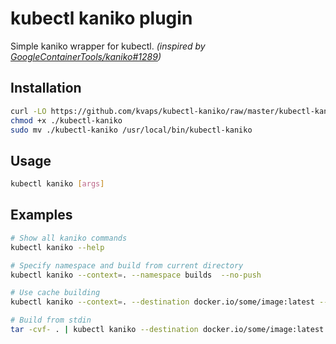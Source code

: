 # kubectl kaniko plugin

Simple kaniko wrapper for kubectl.
*(inspired by [GoogleContainerTools/kaniko#1289](https://github.com/GoogleContainerTools/kaniko/pull/1289))*

## Installation

```bash
curl -LO https://github.com/kvaps/kubectl-kaniko/raw/master/kubectl-kaniko
chmod +x ./kubectl-kaniko
sudo mv ./kubectl-kaniko /usr/local/bin/kubectl-kaniko
```

## Usage

```bash
kubectl kaniko [args]
```

## Examples

```bash
# Show all kaniko commands
kubectl kaniko --help

# Specify namespace and build from current directory
kubectl kaniko --context=. --namespace builds  --no-push

# Use cache building
kubectl kaniko --context=. --destination docker.io/some/image:latest --cache-repo docker.io/some/image-cache

# Build from stdin
tar -cvf- . | kubectl kaniko --destination docker.io/some/image:latest --context=tar://stdin
```
